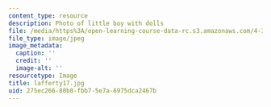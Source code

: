 ```yaml
---
content_type: resource
description: Photo of little boy with dolls
file: /media/https%3A/open-learning-course-data-rc.s3.amazonaws.com/4-341-introduction-to-photography-fall-2002/275ec26680b0fbb75e7a6975dca2467b_lafferty17.jpg
file_type: image/jpeg
image_metadata:
  caption: ''
  credit: ''
  image-alt: ''
resourcetype: Image
title: lafferty17.jpg
uid: 275ec266-80b0-fbb7-5e7a-6975dca2467b
---
```

